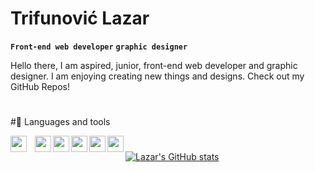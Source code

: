 # Trifunović Lazar

**`Front-end web developer`** **`graphic designer`**

Hello there, I am aspired, junior, front-end web developer and graphic designer. I am enjoying creating new things and designs. Check out my GitHub Repos!

#

#🧰 Languages and tools

<img align="left" width="26px" style="padding-right:10px;" src="https://cdn.jsdelivr.net/gh/devicons/devicon/icons/html5/html5-original.svg" />
<img align="left" width="26px" tyle="padding-right:10px;" src="https://cdn.jsdelivr.net/gh/devicons/devicon/icons/css3/css3-original.svg" />
<img align="left" width="26px" tyle="padding-right:10px;" src="https://cdn.jsdelivr.net/gh/devicons/devicon/icons/javascript/javascript-original.svg" />
<img align="left" width="26px" tyle="padding-right:10px;" src="https://cdn.jsdelivr.net/gh/devicons/devicon/icons/photoshop/photoshop-plain.svg" />
<img align="left" width="26px" tyle="padding-right:10px;" src="https://cdn.jsdelivr.net/gh/devicons/devicon/icons/illustrator/illustrator-plain.svg" />
<img align="left" width="26px" tyle="padding-right:10px;" src="https://cdn.jsdelivr.net/gh/devicons/devicon/icons/figma/figma-original.svg" />

#

[![Lazar's GitHub stats](https://github-readme-stats.vercel.app/api?username=trifkee&show_icons=true&theme=midnight-purple)](https://github.com/trifkee/github-readme-stats)
